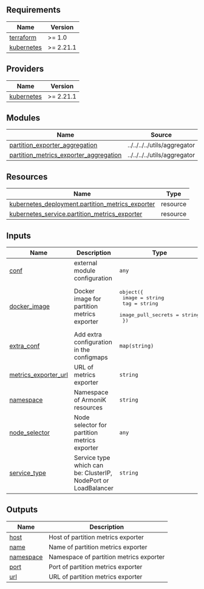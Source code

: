 <!-- BEGIN_TF_DOCS -->
## Requirements

| Name | Version |
|------|---------|
| <a name="requirement_terraform"></a> [terraform](#requirement\_terraform) | >= 1.0 |
| <a name="requirement_kubernetes"></a> [kubernetes](#requirement\_kubernetes) | >= 2.21.1 |

## Providers

| Name | Version |
|------|---------|
| <a name="provider_kubernetes"></a> [kubernetes](#provider\_kubernetes) | >= 2.21.1 |

## Modules

| Name | Source | Version |
|------|--------|---------|
| <a name="module_partition_exporter_aggregation"></a> [partition\_exporter\_aggregation](#module\_partition\_exporter\_aggregation) | ../../../../utils/aggregator | n/a |
| <a name="module_partition_metrics_exporter_aggregation"></a> [partition\_metrics\_exporter\_aggregation](#module\_partition\_metrics\_exporter\_aggregation) | ../../../../utils/aggregator | n/a |

## Resources

| Name | Type |
|------|------|
| [kubernetes_deployment.partition_metrics_exporter](https://registry.terraform.io/providers/hashicorp/kubernetes/latest/docs/resources/deployment) | resource |
| [kubernetes_service.partition_metrics_exporter](https://registry.terraform.io/providers/hashicorp/kubernetes/latest/docs/resources/service) | resource |

## Inputs

| Name | Description | Type | Default | Required |
|------|-------------|------|---------|:--------:|
| <a name="input_conf"></a> [conf](#input\_conf) | external module configuration | `any` | `{}` | no |
| <a name="input_docker_image"></a> [docker\_image](#input\_docker\_image) | Docker image for partition metrics exporter | <pre>object({<br>    image              = string<br>    tag                = string<br>    image_pull_secrets = string<br>  })</pre> | n/a | yes |
| <a name="input_extra_conf"></a> [extra\_conf](#input\_extra\_conf) | Add extra configuration in the configmaps | `map(string)` | `{}` | no |
| <a name="input_metrics_exporter_url"></a> [metrics\_exporter\_url](#input\_metrics\_exporter\_url) | URL of metrics exporter | `string` | n/a | yes |
| <a name="input_namespace"></a> [namespace](#input\_namespace) | Namespace of ArmoniK resources | `string` | n/a | yes |
| <a name="input_node_selector"></a> [node\_selector](#input\_node\_selector) | Node selector for partition metrics exporter | `any` | `{}` | no |
| <a name="input_service_type"></a> [service\_type](#input\_service\_type) | Service type which can be: ClusterIP, NodePort or LoadBalancer | `string` | n/a | yes |

## Outputs

| Name | Description |
|------|-------------|
| <a name="output_host"></a> [host](#output\_host) | Host of partition metrics exporter |
| <a name="output_name"></a> [name](#output\_name) | Name of partition metrics exporter |
| <a name="output_namespace"></a> [namespace](#output\_namespace) | Namespace of partition metrics exporter |
| <a name="output_port"></a> [port](#output\_port) | Port of partition metrics exporter |
| <a name="output_url"></a> [url](#output\_url) | URL of partition metrics exporter |
<!-- END_TF_DOCS -->
